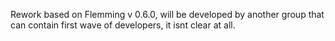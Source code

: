 Rework based on Flemming v 0.6.0, will be developed by another group that can contain first wave of developers, it isnt clear at all.
